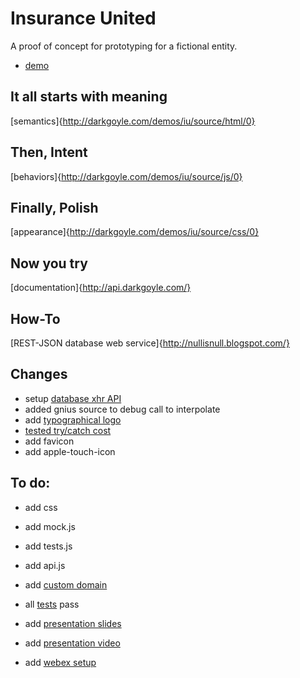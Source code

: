 Insurance United
===============

A proof of concept for prototyping for a fictional entity.

* [demo](http://brito.github.com/InsuranceUnited/ "Demo on GitHub")


It all starts with meaning
--------------------------

[semantics]{http://darkgoyle.com/demos/iu/source/html/0}

Then, Intent
-----------------------
[behaviors]{http://darkgoyle.com/demos/iu/source/js/0}

Finally, Polish
---------------
[appearance]{http://darkgoyle.com/demos/iu/source/css/0}


Now you try
-----------
[documentation]{http://api.darkgoyle.com/}

How-To
------
[REST-JSON database web service]{http://nullisnull.blogspot.com/}

Changes
---------
* setup [database xhr API](http://darkgoyle.com/)
* added gnius source to debug call to interpolate
* add [typographical logo](logo.html)
* [tested try/catch cost](http://jsperf.com/the-cost-of-trying) 
* add favicon
* add apple-touch-icon

To do:
-----
* add css
* add mock.js
* add tests.js
* add api.js

* add [custom domain]()
* all [tests]() pass
* add [presentation slides]()
* add [presentation video]()
* add [webex setup]()
